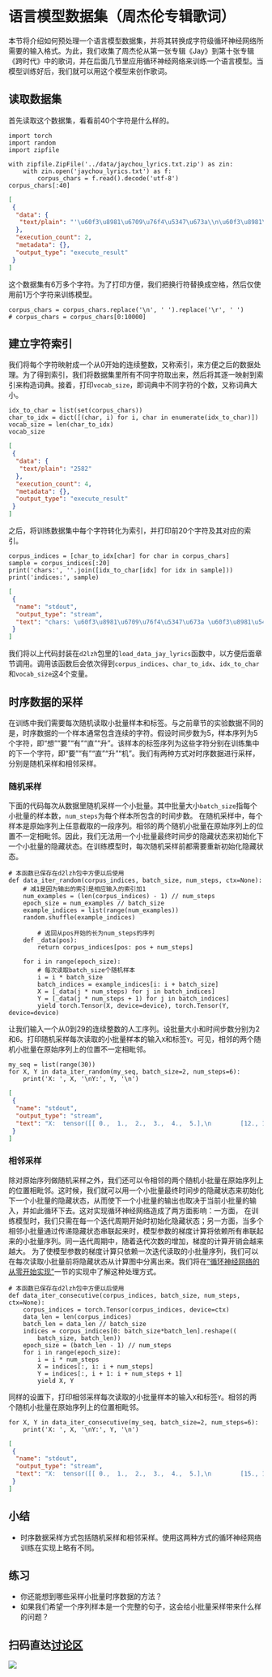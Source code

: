 # 语言模型数据集（周杰伦专辑歌词）

本节将介绍如何预处理一个语言模型数据集，并将其转换成字符级循环神经网络所需要的输入格式。为此，我们收集了周杰伦从第一张专辑《Jay》到第十张专辑《跨时代》中的歌词，并在后面几节里应用循环神经网络来训练一个语言模型。当模型训练好后，我们就可以用这个模型来创作歌词。

## 读取数据集

首先读取这个数据集，看看前40个字符是什么样的。

```{.python .input  n=1}
import torch
import random
import zipfile
```

```{.python .input  n=2}
with zipfile.ZipFile('../data/jaychou_lyrics.txt.zip') as zin:
    with zin.open('jaychou_lyrics.txt') as f:
        corpus_chars = f.read().decode('utf-8')
corpus_chars[:40]
```

```{.json .output n=2}
[
 {
  "data": {
   "text/plain": "'\u60f3\u8981\u6709\u76f4\u5347\u673a\\n\u60f3\u8981\u548c\u4f60\u98de\u5230\u5b87\u5b99\u53bb\\n\u60f3\u8981\u548c\u4f60\u878d\u5316\u5728\u4e00\u8d77\\n\u878d\u5316\u5728\u5b87\u5b99\u91cc\\n\u6211\u6bcf\u5929\u6bcf\u5929\u6bcf'"
  },
  "execution_count": 2,
  "metadata": {},
  "output_type": "execute_result"
 }
]
```

这个数据集有6万多个字符。为了打印方便，我们把换行符替换成空格，然后仅使用前1万个字符来训练模型。

```{.python .input  n=3}
corpus_chars = corpus_chars.replace('\n', ' ').replace('\r', ' ')
# corpus_chars = corpus_chars[0:10000]
```

## 建立字符索引

我们将每个字符映射成一个从0开始的连续整数，又称索引，来方便之后的数据处理。为了得到索引，我们将数据集里所有不同字符取出来，然后将其逐一映射到索引来构造词典。接着，打印`vocab_size`，即词典中不同字符的个数，又称词典大小。

```{.python .input  n=4}
idx_to_char = list(set(corpus_chars))
char_to_idx = dict([(char, i) for i, char in enumerate(idx_to_char)])
vocab_size = len(char_to_idx)
vocab_size
```

```{.json .output n=4}
[
 {
  "data": {
   "text/plain": "2582"
  },
  "execution_count": 4,
  "metadata": {},
  "output_type": "execute_result"
 }
]
```

之后，将训练数据集中每个字符转化为索引，并打印前20个字符及其对应的索引。

```{.python .input  n=5}
corpus_indices = [char_to_idx[char] for char in corpus_chars]
sample = corpus_indices[:20]
print('chars:', ''.join([idx_to_char[idx] for idx in sample]))
print('indices:', sample)
```

```{.json .output n=5}
[
 {
  "name": "stdout",
  "output_type": "stream",
  "text": "chars: \u60f3\u8981\u6709\u76f4\u5347\u673a \u60f3\u8981\u548c\u4f60\u98de\u5230\u5b87\u5b99\u53bb \u60f3\u8981\u548c\nindices: [1456, 410, 1484, 2035, 543, 1203, 1657, 1456, 410, 2415, 636, 1562, 1481, 349, 541, 1938, 1657, 1456, 410, 2415]\n"
 }
]
```

我们将以上代码封装在`d2lzh`包里的`load_data_jay_lyrics`函数中，以方便后面章节调用。调用该函数后会依次得到`corpus_indices`、`char_to_idx`、`idx_to_char`和`vocab_size`这4个变量。

## 时序数据的采样

在训练中我们需要每次随机读取小批量样本和标签。与之前章节的实验数据不同的是，时序数据的一个样本通常包含连续的字符。假设时间步数为5，样本序列为5个字符，即“想”“要”“有”“直”“升”。该样本的标签序列为这些字符分别在训练集中的下一个字符，即“要”“有”“直”“升”“机”。我们有两种方式对时序数据进行采样，分别是随机采样和相邻采样。

### 随机采样

下面的代码每次从数据里随机采样一个小批量。其中批量大小`batch_size`指每个小批量的样本数，`num_steps`为每个样本所包含的时间步数。
在随机采样中，每个样本是原始序列上任意截取的一段序列。相邻的两个随机小批量在原始序列上的位置不一定相毗邻。因此，我们无法用一个小批量最终时间步的隐藏状态来初始化下一个小批量的隐藏状态。在训练模型时，每次随机采样前都需要重新初始化隐藏状态。

```{.python .input  n=12}
# 本函数已保存在d2lzh包中方便以后使用
def data_iter_random(corpus_indices, batch_size, num_steps, ctx=None):
    # 减1是因为输出的索引是相应输入的索引加1
    num_examples = (len(corpus_indices) - 1) // num_steps
    epoch_size = num_examples // batch_size
    example_indices = list(range(num_examples))
    random.shuffle(example_indices)
    
        # 返回从pos开始的长为num_steps的序列
    def _data(pos):
        return corpus_indices[pos: pos + num_steps]
    
    for i in range(epoch_size):
        # 每次读取batch_size个随机样本
        i = i * batch_size
        batch_indices = example_indices[i: i + batch_size]
        X = [_data(j * num_steps) for j in batch_indices]
        Y = [_data(j * num_steps + 1) for j in batch_indices]
        yield torch.Tensor(X, device=device), torch.Tensor(Y, device=device)
```

让我们输入一个从0到29的连续整数的人工序列。设批量大小和时间步数分别为2和6。打印随机采样每次读取的小批量样本的输入`X`和标签`Y`。可见，相邻的两个随机小批量在原始序列上的位置不一定相毗邻。

```{.python .input  n=13}
my_seq = list(range(30))
for X, Y in data_iter_random(my_seq, batch_size=2, num_steps=6):
    print('X: ', X, '\nY:', Y, '\n')
```

```{.json .output n=13}
[
 {
  "name": "stdout",
  "output_type": "stream",
  "text": "X:  tensor([[ 0.,  1.,  2.,  3.,  4.,  5.],\n        [12., 13., 14., 15., 16., 17.]]) \nY: tensor([[ 1.,  2.,  3.,  4.,  5.,  6.],\n        [13., 14., 15., 16., 17., 18.]]) \n\nX:  tensor([[18., 19., 20., 21., 22., 23.],\n        [ 6.,  7.,  8.,  9., 10., 11.]]) \nY: tensor([[19., 20., 21., 22., 23., 24.],\n        [ 7.,  8.,  9., 10., 11., 12.]]) \n\n"
 }
]
```

### 相邻采样

除对原始序列做随机采样之外，我们还可以令相邻的两个随机小批量在原始序列上的位置相毗邻。这时候，我们就可以用一个小批量最终时间步的隐藏状态来初始化下一个小批量的隐藏状态，从而使下一个小批量的输出也取决于当前小批量的输入，并如此循环下去。这对实现循环神经网络造成了两方面影响：一方面，
在训练模型时，我们只需在每一个迭代周期开始时初始化隐藏状态；另一方面，当多个相邻小批量通过传递隐藏状态串联起来时，模型参数的梯度计算将依赖所有串联起来的小批量序列。同一迭代周期中，随着迭代次数的增加，梯度的计算开销会越来越大。
为了使模型参数的梯度计算只依赖一次迭代读取的小批量序列，我们可以在每次读取小批量前将隐藏状态从计算图中分离出来。我们将在[“循环神经网络的从零开始实现”](rnn-scratch.md)一节的实现中了解这种处理方式。

```{.python .input  n=16}
# 本函数已保存在d2lzh包中方便以后使用
def data_iter_consecutive(corpus_indices, batch_size, num_steps, ctx=None):
    corpus_indices = torch.Tensor(corpus_indices, device=ctx)
    data_len = len(corpus_indices)
    batch_len = data_len // batch_size
    indices = corpus_indices[0: batch_size*batch_len].reshape((
        batch_size, batch_len))
    epoch_size = (batch_len - 1) // num_steps
    for i in range(epoch_size):
        i = i * num_steps
        X = indices[:, i: i + num_steps]
        Y = indices[:, i + 1: i + num_steps + 1]
        yield X, Y
```

同样的设置下，打印相邻采样每次读取的小批量样本的输入`X`和标签`Y`。相邻的两个随机小批量在原始序列上的位置相毗邻。

```{.python .input  n=17}
for X, Y in data_iter_consecutive(my_seq, batch_size=2, num_steps=6):
    print('X: ', X, '\nY:', Y, '\n')
```

```{.json .output n=17}
[
 {
  "name": "stdout",
  "output_type": "stream",
  "text": "X:  tensor([[ 0.,  1.,  2.,  3.,  4.,  5.],\n        [15., 16., 17., 18., 19., 20.]]) \nY: tensor([[ 1.,  2.,  3.,  4.,  5.,  6.],\n        [16., 17., 18., 19., 20., 21.]]) \n\nX:  tensor([[ 6.,  7.,  8.,  9., 10., 11.],\n        [21., 22., 23., 24., 25., 26.]]) \nY: tensor([[ 7.,  8.,  9., 10., 11., 12.],\n        [22., 23., 24., 25., 26., 27.]]) \n\n"
 }
]
```

## 小结

* 时序数据采样方式包括随机采样和相邻采样。使用这两种方式的循环神经网络训练在实现上略有不同。

## 练习

* 你还能想到哪些采样小批量时序数据的方法？
* 如果我们希望一个序列样本是一个完整的句子，这会给小批量采样带来什么样的问题？



## 扫码直达[讨论区](https://discuss.gluon.ai/t/topic/7876)

![](../img/qr_lang-model-dataset.svg)
